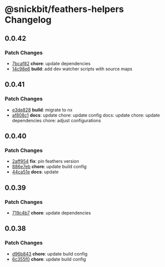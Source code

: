 # @snickbit/feathers-helpers Changelog

## 0.0.42

### Patch Changes

- [7bcaf82](https://github.com/snickbit/feathers/commit/7bcaf82) **chore**:  update dependencies
- [14c98e6](https://github.com/snickbit/feathers/commit/14c98e6) **build**:  add dev watcher scripts with source maps


## 0.0.41

### Patch Changes

- [e3de828](https://github.com/snickbit/feathers/commit/e3de828) **build**:  migrate to nx
- [af808c1](https://github.com/snickbit/feathers/commit/af808c1) **docs**:  update chore: update config docs: update chore: update dependencies chore: adjust configurations


## 0.0.40

### Patch Changes

- [2aff954](https://github.com/snickbit/feathers/commit/2aff954) **fix**:  pin feathers version
- [886e7eb](https://github.com/snickbit/feathers/commit/886e7eb) **chore**:  update build config
- [44ca51e](https://github.com/snickbit/feathers/commit/44ca51e) **docs**:  update


## 0.0.39

### Patch Changes

- [719c4b7](https://github.com/snickbit/feathers/commit/719c4b7) **chore**:  update dependencies


## 0.0.38

### Patch Changes

- [d96b843](https://github.com/snickbit/feathers/commit/d96b843) **chore**:  update build config
- [6c355f0](https://github.com/snickbit/feathers/commit/6c355f0) **chore**:  update build config

